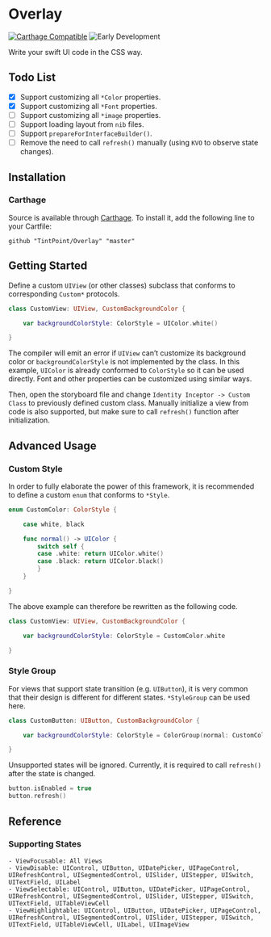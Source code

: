 # Overlay

[![Carthage Compatible](https://img.shields.io/badge/Carthage-compatible-4BC51D.svg?style=flat)](https://github.com/Carthage/Carthage)
![Early Development](https://img.shields.io/badge/status-early%20development-red.svg)

Write your swift UI code in the CSS way.

## Todo List

- [x] Support customizing all `*Color` properties.
- [x] Support customizing all `*Font` properties.
- [ ] Support customizing all `*image` properties.
- [ ] Support loading layout from `nib` files.
- [ ] Support `prepareForInterfaceBuilder()`.
- [ ] Remove the need to call `refresh()` manually (using `KVO` to observe state changes).

## Installation

### Carthage

Source is available through [Carthage](https://github.com/Carthage/Carthage). To install it, add the following line to your Cartfile:

```ogdl
github "TintPoint/Overlay" "master"
```

## Getting Started

Define a custom `UIView` (or other classes) subclass that conforms to corresponding `Custom*` protocols.

```swift
class CustomView: UIView, CustomBackgroundColor {

    var backgroundColorStyle: ColorStyle = UIColor.white()

}
```

The compiler will emit an error if `UIView` can’t customize its background color or `backgroundColorStyle` is not implemented by the class. In this example, `UIColor` is already conformed to `ColorStyle` so it can be used directly. Font and other properties can be customized using similar ways.

Then, open the storyboard file and change `Identity Inceptor -> Custom Class` to previously defined custom class. Manually initialize a view from code is also supported, but make sure to call `refresh()` function after initialization. 

## Advanced Usage

### Custom Style

In order to fully elaborate the power of this framework, it is recommended to define a custom `enum` that conforms to `*Style`.

```swift
enum CustomColor: ColorStyle {

    case white, black

    func normal() -> UIColor {
        switch self {
        case .white: return UIColor.white()
        case .black: return UIColor.black()
        }
    }

}
```

The above example can therefore be rewritten as the following code.

```swift
class CustomView: UIView, CustomBackgroundColor {

    var backgroundColorStyle: ColorStyle = CustomColor.white

}
```

### Style Group

For views that support state transition (e.g. `UIButton`), it is very common that their design is different for different states. `*StyleGroup` can be used here.

```swift
class CustomButton: UIButton, CustomBackgroundColor {

    var backgroundColorStyle: ColorStyle = ColorGroup(normal: CustomColor.white, disabled: CustomColor.black)

}
```

Unsupported states will be ignored. Currently, it is required to call `refresh()` after the state is changed.

```swift
button.isEnabled = true
button.refresh()
```

## Reference

### Supporting States

```
- ViewFocusable: All Views
- ViewDisable: UIControl, UIButton, UIDatePicker, UIPageControl, UIRefreshControl, UISegmentedControl, UISlider, UIStepper, UISwitch, UITextField, UILabel
- ViewSelectable: UIControl, UIButton, UIDatePicker, UIPageControl, UIRefreshControl, UISegmentedControl, UISlider, UIStepper, UISwitch, UITextField, UITableViewCell
- ViewHighlightable: UIControl, UIButton, UIDatePicker, UIPageControl, UIRefreshControl, UISegmentedControl, UISlider, UIStepper, UISwitch, UITextField, UITableViewCell, UILabel, UIImageView
```
